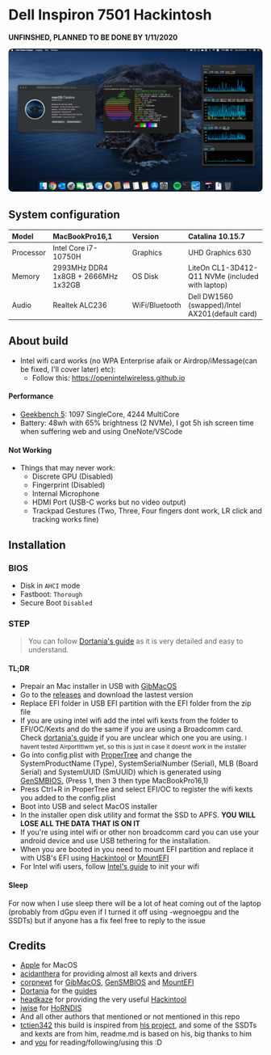 # Dell Inspiron 7501 Hackintosh
<strong>UNFINSHED, PLANNED TO BE DONE BY 1/11/2020</strong>
<p>
    <img style="border-radius: 8px" src="Assets/background.png">
</p>

## System configuration

| Model     | MacBookPro16,1      | Version        | Catalina 10.15.7      |
| :-------- | :------------------ | :------------- | :------------------ |
| Processor | Intel Core i7-10750H | Graphics       | UHD Graphics 630    |
| Memory    | 2993MHz DDR4 1x8GB + 2666MHz 1x32GB  | OS Disk        | LiteOn CL1-3D412-Q11 NVMe (included with laptop) |
| Audio     | Realtek ALC236      | WiFi/Bluetooth | Dell DW1560 (swapped)/Intel AX201(default card)             |

## About build

- Intel wifi card works (no WPA Enterprise afaik or Airdrop/iMessage(can be fixed, I'll cover later) etc):
  - Follow this: https://openintelwireless.github.io

#### Performance

- [Geekbench 5](https://browser.geekbench.com/v5/cpu/4411543): 1097 SingleCore, 4244 MultiCore
- Battery: 48wh with 65% brightness (2 NVMe), I got 5h ish screen time when suffering web and using OneNote/VSCode

#### Not Working

- Things that may never work:
  - Discrete GPU (Disabled)
  - Fingerprint (Disabled)
  - Internal Microphone
  - HDMI Port (USB-C works but no video output)
  - Trackpad Gestures (Two, Three, Four fingers dont work, LR click and tracking works fine)

## Installation

### BIOS

- Disk in `AHCI` mode
- Fastboot: `Thorough`
- Secure Boot `Disabled`

### STEP

> You can follow [Dortania's guide](https://dortania.github.io/OpenCore-Install-Guide/) as it is very detailed and easy to understand.

#### TL;DR

- Prepair an Mac installer in USB with [GibMacOS](https://dortania.github.io/OpenCore-Install-Guide/installer-guide/)
- Go to the [releases](https://github.com/jamieernest/Dell-Inspiron-7501-Hackintosh/releases) and download the lastest version
- Replace EFI folder in USB EFI partition with the EFI folder from the zip file
- If you are using intel wifi add the intel wifi kexts from the folder to EFI/OC/Kexts and do the same if you are using a Broadcomm card. Check [dortania's guide]() if you are unclear which one you are using. <small>I havent tested AirportItlwm yet, so this is just in case it doesnt work in the installer</small>
- Go into config.plist with [ProperTree](https://github.com/corpnewt/ProperTree) and change the SystemProductName (Type), SystemSerialNumber (Serial), MLB (Board Serial) and SystemUUID (SmUUID) which is generated using [GenSMBIOS.](https://github.com/corpnewt/GenSMBIOS) (Press 1, then 3 then type MacBookPro16,1)
- Press Ctrl+R in ProperTree and select EFI/OC to register the wifi kexts you added to the config.plist
- Boot into USB and select MacOS installer
- In the installer open disk utility and format the SSD to APFS. <strong>YOU WILL LOSE ALL THE DATA THAT IS ON IT</strong>
- If you're using intel wifi or other non broadcomm card you can use your android device and use USB tethering for the installation. 
- When you are booted in you need to mount EFI partition and replace it with USB's EFI using [Hackintool](https://github.com/headkaze/Hackintool/releases) or [MountEFI](https://github.com/corpnewt/MountEFI)
- For Intel wifi users, follow [Intel's guide](https://openintelwireless.github.io) to init your wifi

#### Sleep
For now when I use sleep there will be a lot of heat coming out of the laptop (probably from dGpu even if I turned it off using -wegnoegpu and the SSDTs) but if anyone has a fix feel free to reply to the issue

## Credits

- [Apple](https://apple.com/) for MacOS
- [acidanthera](https://github.com/acidanthera) for providing almost all kexts and drivers
- [corpnewt](https://github.com/corpnewt) for [GibMacOS](https://github.com/corpnewt/gibMacOS), [GenSMBIOS](https://github.com/corpnewt/GenSMBIOS) and [MountEFI](https://github.com/corpnewt/MountEFI)
- [Dortania](https://github.com/dortania) for the [guides](https://dortania.github.io/OpenCore-Install-Guide/)
- [headkaze](https://github.com/headkaze) for providing the very useful [Hackintool](https://github.com/headkaze/Hackintool/releases)
- [jwise](https://github.com/jwise) for [HoRNDIS](https://github.com/jwise/HoRNDIS/releases)
- And all other authors that mentioned or not mentioned in this repo
- [tctien342](https://github.com/tctien342) this build is inspired from [his project](https://github.com/tctien342/Dell-Inspiron-7591-Hackintosh), and some of the SSDTs and kexts are from him, readme.md is based on his, big thanks to him
-  and [you](https://cdn.weeb.sh/images/rJl3BcTuG.gif) for reading/following/using this :D
